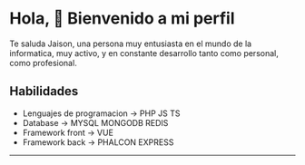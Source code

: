 <h1>Hola, &#128075; Bienvenido a mi perfil</h1>

Te saluda Jaison, una persona muy entusiasta en el mundo de la informatica, muy activo, y en constante desarrollo tanto como personal, como profesional.

<h2>Habilidades</h2>

<ul>
  <li>Lenguajes de programacion -> PHP JS TS</li>
  <li>Database -> MYSQL MONGODB REDIS</li>
  <li>Framework front -> VUE<l/i>
  <li>Framework back -> PHALCON EXPRESS<l/i>
</ul>

<hr>
